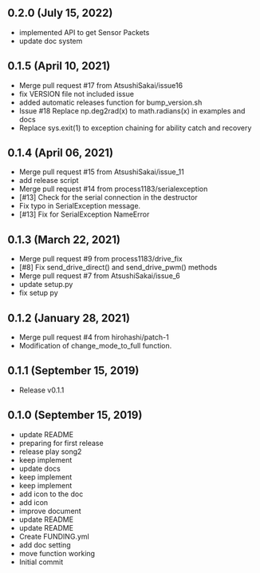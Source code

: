 ## 0.2.0 (July 15, 2022)
  - implemented API to get Sensor Packets
  - update doc system

## 0.1.5 (April 10, 2021)
  - Merge pull request #17 from AtsushiSakai/issue16
  - fix VERSION file not included issue
  - added automatic releases function for bump_version.sh
  - Issue #18 Replace np.deg2rad(x) to math.radians(x) in examples and docs
  - Replace sys.exit(1) to exception chaining for ability catch and recovery

## 0.1.4 (April 06, 2021)
  - Merge pull request #15 from AtsushiSakai/issue_11
  - add release script
  - Merge pull request #14 from process1183/serialexception
  - [#13] Check for the serial connection in the destructor
  - Fix typo in SerialException message.
  - [#13] Fix for SerialException NameError

## 0.1.3 (March 22, 2021)
  - Merge pull request #9 from process1183/drive_fix
  - [#8] Fix send_drive_direct() and send_drive_pwm() methods
  - Merge pull request #7 from AtsushiSakai/issue_6
  - update setup.py
  - fix setup py

## 0.1.2 (January 28, 2021)
  - Merge pull request #4 from hirohashi/patch-1
  - Modification of change_mode_to_full function.

## 0.1.1 (September 15, 2019)

- Release v0.1.1


## 0.1.0 (September 15, 2019)
  - update README
  - preparing for first release
  - release play song2
  - keep implement
  - update docs
  - keep implement
  - keep implement
  - add icon to the doc
  - add icon
  - improve document
  - update README
  - update README
  - Create FUNDING.yml
  - add doc setting
  - move function working
  - Initial commit

